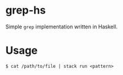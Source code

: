 # grep-hs

Simple `grep` implementation written in Haskell.

# Usage

```console
$ cat /path/to/file | stack run <pattern>
```
